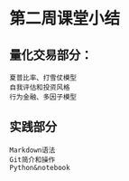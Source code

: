 # 第二周课堂小结

## 量化交易部分：
	夏普比率、打雪仗模型
	自我评估和投资风格
	行为金融、多因子模型
## 实践部分
	Markdown语法
	Git简介和操作
	Python&notebook
 
